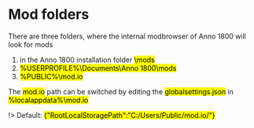 # Mod folders

There are three folders, where the internal modbrowser of Anno 1800 will look for mods
1. in the Anno 1800 installation folder <mark>\mods</mark>
2. <mark>%USERPROFILE%\Documents\Anno 1800\mods</mark>
3. <mark>%PUBLIC%\mod.io</mark>

The <mark>mod.io</mark> path can be switched by editing the <mark>globalsettings.json</mark> in <mark>%localappdata%\mod.io</mark>

!> Default: <mark>{"RootLocalStoragePath":"C:/Users/Public/mod.io/"}</mark>